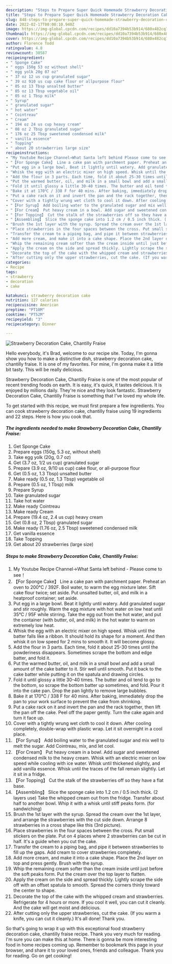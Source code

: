 ```yaml
---
description: "Steps to Prepare Super Quick Homemade Strawberry Decoration Cake, Chantilly Fraise"
title: "Steps to Prepare Super Quick Homemade Strawberry Decoration Cake, Chantilly Fraise"
slug: 848-steps-to-prepare-super-quick-homemade-strawberry-decoration-cake-chantilly-fraise
date: 2022-02-17T00:00:10.940Z
image: https://img-global.cpcdn.com/recipes/dd10a7394b53b914/680x482cq70/strawberry-decoration-cake-chantilly-fraise-recipe-main-photo.jpg
thumbnail: https://img-global.cpcdn.com/recipes/dd10a7394b53b914/680x482cq70/strawberry-decoration-cake-chantilly-fraise-recipe-main-photo.jpg
cover: https://img-global.cpcdn.com/recipes/dd10a7394b53b914/680x482cq70/strawberry-decoration-cake-chantilly-fraise-recipe-main-photo.jpg
author: Florence Todd
ratingvalue: 4.8
reviewcount: 30587
recipeingredient:
- " Sponge Cake"
- " eggs 150g 53 oz without shell"
- " egg yolk 20g 07 oz"
- " 37 oz 12 us cup granulated sugar"
- " 39 oz 910 us cup cake flour or allpurpose flour"
- " 05 oz 13 Tbsp unsalted butter"
- " 05 oz 13 Tbsp vegetable oil"
- " 05 oz 1 Tbsp milk"
- " Syrup"
- " granulated sugar"
- " hot water"
- " Cointreau"
- " Cream"
- " 194 oz 24 us cup heavy cream"
- " 08 oz 2 Tbsp granulated sugar"
- " 176 oz 25 Tbsp sweetened condensed milk"
- " vanilla essence"
- " Topping"
- " about 20 strawberries large size"
recipeinstructions:
- "My Youtube Recipe Channel→What Santa left behind Please come to see！"
- "【For Sponge Cake】 Line a cake pan with parchment paper. Preheat an oven to 200℃ / 392F. Boil water, to warm the egg mixture later. Sift cake flour twice; set aside. Put unsalted butter, oil, and milk in a heatproof container; set aside."
- "Put egg in a large bowl. Beat it lightly until watery. Add granulated sugar and stir roughly. Warm the egg mixture with hot water on low heat until 35℃ / 95F while stirring. Take the egg out from the hot water, and put the container (with butter, oil, and milk) in the hot water to warm on extremely low heat."
- "Whisk the egg with an electric mixer on high speed. Whisk until the batter falls like a ribbon. It should hold its shape for a moment. And then whisk it on low speed for 2 mins to smooth it. It will become glossy."
- "Add the flour in 3 parts. Each time, fold it about 25-30 times until the powderiness disappears. Sometimes scrape the bottom and edge batter, and fold it."
- "Put the warmed butter, oil, and milk in a small bowl and add a small amount of the cake batter to it. Stir well until smooth. Put it back to the cake batter while putting it on the spatula and drawing circles."
- "Fold it until glossy a little 30-40 times. The butter and oil tend to go to the bottom, so scrape the bottom batter up sometimes, and fold. Pour it into the cake pan. Drop the pan lightly to remove large bubbles."
- "Bake it at 170℃ / 338 F for 40 mins. After baking, immediately drop the pan to your work surface to prevent the cake from shrinking."
- "Put a cake rack on it and invert the pan and the rack together, then lift the pan off the cake. Peel off the paper gently. Turn the cake again and turn it face up."
- "Cover with a tightly wrung wet cloth to cool it down. After cooling completely, double-wrap with plastic wrap. Let it sit overnight in a cool place."
- "【For Syrup】 Add boiling water to the granulated sugar and mix well to melt the sugar. Add Cointreau, mix, and let cool."
- "【For Cream】 Put heavy cream in a bowl. Add sugar and sweetened condensed milk to the heavy cream. Whisk with an electric mixer on low speed while cooling with ice water. Whisk until thickened slightly, and add vanilla essence. Whisk until the traces of the fall remain slightly. Let it sit in a fridge."
- "【For Topping】 Cut the stalk of the strawberries off so they have a flat base."
- "【Assembling】 Slice the sponge cake into 1.2 cm / 0.5 inch thick. (2 layers use) Take the whipped cream out from the fridge. Transfer about half to another bowl. Whip it with a whisk until stiff peaks form. (for sandwiching)"
- "Brush the 1st layer with the syrup. Spread the cream over the 1st layer, and arrange the strawberries with the cut side down. Arrange 8 strawberries in a cross shape like this (3rd picture)."
- "Place strawberries in the four spaces between the cross. Put small stickers on the plate. Put on 4 places where 2 strawberries can be cut in half. It&#39;s a guide when you cut the cake."
- "Transfer the cream to a piping bag, and pipe it between strawberries to fill up the gaps. Add cream to cover strawberries completely."
- "Add more cream, and make it into a cake shape. Place the 2nd layer on top and press gently. Brush with the syrup."
- "Whip the remaining cream softer than the cream inside until just before the soft peaks form. Put the cream over the top layer to flatten."
- "Apply the cream on the side and spread thickly. Lightly scrape the side off with an offset spatula to smooth. Spread the corners thinly toward the center to shape."
- "Decorate the top of the cake with the whipped cream and strawberries.　Refrigerate for 4 hours or more. If you cool it well, you can cut it cleanly. And the cake will get moist and delicious."
- "After cutting only the upper strawberries, cut the cake. (If you warm a knife, you can cut it cleanly.) It&#39;s all done! Thank you."
categories:
- Recipe
tags:
- strawberry
- decoration
- cake

katakunci: strawberry decoration cake 
nutrition: 127 calories
recipecuisine: American
preptime: "PT10M"
cooktime: "PT52M"
recipeyield: "3"
recipecategory: Dinner

---
```



![Strawberry Decoration Cake, Chantilly Fraise](https://img-global.cpcdn.com/recipes/dd10a7394b53b914/680x482cq70/strawberry-decoration-cake-chantilly-fraise-recipe-main-photo.jpg)

Hello everybody, it's Brad, welcome to our recipe site. Today, I'm gonna show you how to make a distinctive dish, strawberry decoration cake, chantilly fraise. It is one of my favorites. For mine, I'm gonna make it a little bit tasty. This will be really delicious.



Strawberry Decoration Cake, Chantilly Fraise is one of the most popular of recent trending foods on earth. It is easy, it's quick, it tastes delicious. It is enjoyed by millions daily. They're nice and they look fantastic. Strawberry Decoration Cake, Chantilly Fraise is something that I've loved my whole life.


To get started with this recipe, we must first prepare a few ingredients. You can cook strawberry decoration cake, chantilly fraise using 19 ingredients and 22 steps. Here is how you cook that.

<!--inarticleads1-->

##### The ingredients needed to make Strawberry Decoration Cake, Chantilly Fraise:

1. Get  Sponge Cake
1. Prepare  eggs (150g, 5.3 oz, without shell)
1. Take  egg yolk (20g, 0.7 oz)
1. Get  (3.7 oz, 1/2 us cup) granulated sugar
1. Prepare  (3.9 oz, 9/10 us cup) cake flour, or all-purpose flour
1. Get  (0.5 oz, 1.3 Tbsp) unsalted butter
1. Make ready  (0.5 oz, 1.3 Tbsp) vegetable oil
1. Prepare  (0.5 oz, 1 Tbsp) milk
1. Prepare  Syrup
1. Take  granulated sugar
1. Take  hot water
1. Make ready  Cointreau
1. Make ready  Cream
1. Prepare  (19.4 oz, 2.4 us cup) heavy cream
1. Get  (0.8 oz, 2 Tbsp) granulated sugar
1. Make ready  (1.76 oz, 2.5 Tbsp) sweetened condensed milk
1. Get  vanilla essence
1. Take  Topping
1. Get  about 20 strawberries (large size)




<!--inarticleads2-->

##### Steps to make Strawberry Decoration Cake, Chantilly Fraise:

1. My Youtube Recipe Channel→What Santa left behind - Please come to see！
1. 【For Sponge Cake】 Line a cake pan with parchment paper. Preheat an oven to 200℃ / 392F. Boil water, to warm the egg mixture later. Sift cake flour twice; set aside. Put unsalted butter, oil, and milk in a heatproof container; set aside.
1. Put egg in a large bowl. Beat it lightly until watery. Add granulated sugar and stir roughly. Warm the egg mixture with hot water on low heat until 35℃ / 95F while stirring. Take the egg out from the hot water, and put the container (with butter, oil, and milk) in the hot water to warm on extremely low heat.
1. Whisk the egg with an electric mixer on high speed. Whisk until the batter falls like a ribbon. It should hold its shape for a moment. And then whisk it on low speed for 2 mins to smooth it. It will become glossy.
1. Add the flour in 3 parts. Each time, fold it about 25-30 times until the powderiness disappears. Sometimes scrape the bottom and edge batter, and fold it.
1. Put the warmed butter, oil, and milk in a small bowl and add a small amount of the cake batter to it. Stir well until smooth. Put it back to the cake batter while putting it on the spatula and drawing circles.
1. Fold it until glossy a little 30-40 times. The butter and oil tend to go to the bottom, so scrape the bottom batter up sometimes, and fold. Pour it into the cake pan. Drop the pan lightly to remove large bubbles.
1. Bake it at 170℃ / 338 F for 40 mins. After baking, immediately drop the pan to your work surface to prevent the cake from shrinking.
1. Put a cake rack on it and invert the pan and the rack together, then lift the pan off the cake. Peel off the paper gently. Turn the cake again and turn it face up.
1. Cover with a tightly wrung wet cloth to cool it down. After cooling completely, double-wrap with plastic wrap. Let it sit overnight in a cool place.
1. 【For Syrup】 Add boiling water to the granulated sugar and mix well to melt the sugar. Add Cointreau, mix, and let cool.
1. 【For Cream】 Put heavy cream in a bowl. Add sugar and sweetened condensed milk to the heavy cream. Whisk with an electric mixer on low speed while cooling with ice water. Whisk until thickened slightly, and add vanilla essence. Whisk until the traces of the fall remain slightly. Let it sit in a fridge.
1. 【For Topping】 Cut the stalk of the strawberries off so they have a flat base.
1. 【Assembling】 Slice the sponge cake into 1.2 cm / 0.5 inch thick. (2 layers use) Take the whipped cream out from the fridge. Transfer about half to another bowl. Whip it with a whisk until stiff peaks form. (for sandwiching)
1. Brush the 1st layer with the syrup. Spread the cream over the 1st layer, and arrange the strawberries with the cut side down. Arrange 8 strawberries in a cross shape like this (3rd picture).
1. Place strawberries in the four spaces between the cross. Put small stickers on the plate. Put on 4 places where 2 strawberries can be cut in half. It&#39;s a guide when you cut the cake.
1. Transfer the cream to a piping bag, and pipe it between strawberries to fill up the gaps. Add cream to cover strawberries completely.
1. Add more cream, and make it into a cake shape. Place the 2nd layer on top and press gently. Brush with the syrup.
1. Whip the remaining cream softer than the cream inside until just before the soft peaks form. Put the cream over the top layer to flatten.
1. Apply the cream on the side and spread thickly. Lightly scrape the side off with an offset spatula to smooth. Spread the corners thinly toward the center to shape.
1. Decorate the top of the cake with the whipped cream and strawberries.　Refrigerate for 4 hours or more. If you cool it well, you can cut it cleanly. And the cake will get moist and delicious.
1. After cutting only the upper strawberries, cut the cake. (If you warm a knife, you can cut it cleanly.) It&#39;s all done! Thank you.




So that's going to wrap it up with this exceptional food strawberry decoration cake, chantilly fraise recipe. Thank you very much for reading. I'm sure you can make this at home. There is gonna be more interesting food in home recipes coming up. Remember to bookmark this page in your browser, and share it to your loved ones, friends and colleague. Thank you for reading. Go on get cooking!
